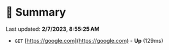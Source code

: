 # 📖 Summary
Last updated: **2/7/2023, 8:55:25 AM**

- `GET` [https://google.com](https://google.com) - **Up** (129ms)
